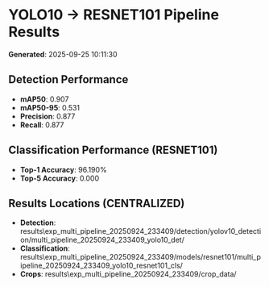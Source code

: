 # YOLO10 -> RESNET101 Pipeline Results

**Generated**: 2025-09-25 10:11:30

## Detection Performance
- **mAP50**: 0.907
- **mAP50-95**: 0.531
- **Precision**: 0.877
- **Recall**: 0.877

## Classification Performance (RESNET101)
- **Top-1 Accuracy**: 96.190%
- **Top-5 Accuracy**: 0.000

## Results Locations (CENTRALIZED)
- **Detection**: results\exp_multi_pipeline_20250924_233409/detection/yolov10_detection/multi_pipeline_20250924_233409_yolo10_det/
- **Classification**: results\exp_multi_pipeline_20250924_233409/models/resnet101/multi_pipeline_20250924_233409_yolo10_resnet101_cls/
- **Crops**: results\exp_multi_pipeline_20250924_233409/crop_data/
